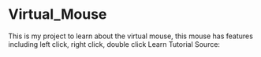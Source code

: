 # Virtual_Mouse
This is my project to learn about the virtual mouse, this mouse has features including left click, right click, double click Learn Tutorial Source:
